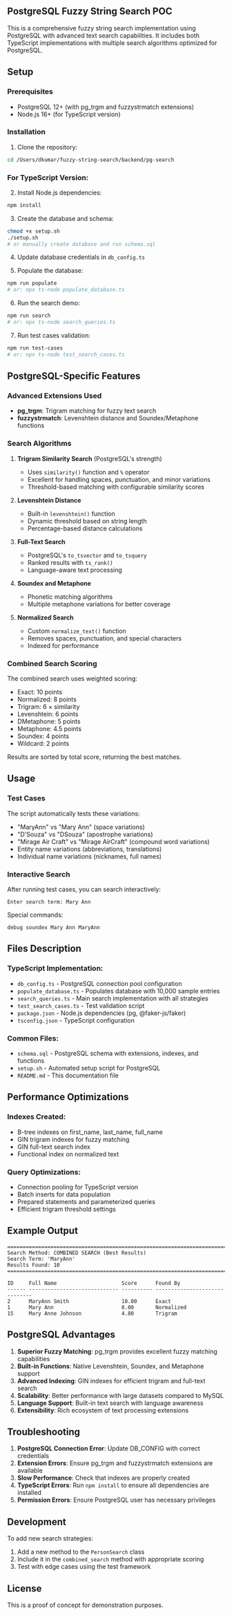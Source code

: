 ## PostgreSQL Fuzzy String Search POC

This is a comprehensive fuzzy string search implementation using PostgreSQL with advanced text search capabilities. It includes both TypeScript implementations with multiple search algorithms optimized for PostgreSQL.

## Setup

### Prerequisites

- PostgreSQL 12+ (with pg_trgm and fuzzystrmatch extensions)
- Node.js 16+ (for TypeScript version)

### Installation

1. Clone the repository:

```bash
cd /Users/dkumar/fuzzy-string-search/backend/pg-search
```

### For TypeScript Version:

2. Install Node.js dependencies:

```bash
npm install
```

3. Create the database and schema:

```bash
chmod +x setup.sh
./setup.sh
# or manually create database and run schema.sql
```

4. Update database credentials in `db_config.ts`

5. Populate the database:

```bash
npm run populate
# or: npx ts-node populate_database.ts
```

6. Run the search demo:

```bash
npm run search
# or: npx ts-node search_queries.ts
```

7. Run test cases validation:

```bash
npm run test-cases
# or: npx ts-node test_search_cases.ts
```

## PostgreSQL-Specific Features

### Advanced Extensions Used

- **pg_trgm**: Trigram matching for fuzzy text search
- **fuzzystrmatch**: Levenshtein distance and Soundex/Metaphone functions

### Search Algorithms

1. **Trigram Similarity Search** (PostgreSQL's strength)

   - Uses `similarity()` function and `%` operator
   - Excellent for handling spaces, punctuation, and minor variations
   - Threshold-based matching with configurable similarity scores

2. **Levenshtein Distance**

   - Built-in `levenshtein()` function
   - Dynamic threshold based on string length
   - Percentage-based distance calculations

3. **Full-Text Search**

   - PostgreSQL's `to_tsvector` and `to_tsquery`
   - Ranked results with `ts_rank()`
   - Language-aware text processing

4. **Soundex and Metaphone**

   - Phonetic matching algorithms
   - Multiple metaphone variations for better coverage

5. **Normalized Search**
   - Custom `normalize_text()` function
   - Removes spaces, punctuation, and special characters
   - Indexed for performance

### Combined Search Scoring

The combined search uses weighted scoring:

- Exact: 10 points
- Normalized: 8 points
- Trigram: 6 × similarity
- Levenshtein: 6 points
- DMetaphone: 5 points
- Metaphone: 4.5 points
- Soundex: 4 points
- Wildcard: 2 points

Results are sorted by total score, returning the best matches.

## Usage

### Test Cases

The script automatically tests these variations:

- "MaryAnn" vs "Mary Ann" (space variations)
- "D'Souza" vs "DSouza" (apostrophe variations)
- "Mirage Air Craft" vs "Mirage AirCraft" (compound word variations)
- Entity name variations (abbreviations, translations)
- Individual name variations (nicknames, full names)

### Interactive Search

After running test cases, you can search interactively:

```
Enter search term: Mary Ann
```

Special commands:

```
debug soundex Mary Ann MaryAnn
```

## Files Description

### TypeScript Implementation:

- `db_config.ts` - PostgreSQL connection pool configuration
- `populate_database.ts` - Populates database with 10,000 sample entries
- `search_queries.ts` - Main search implementation with all strategies
- `test_search_cases.ts` - Test validation script
- `package.json` - Node.js dependencies (pg, @faker-js/faker)
- `tsconfig.json` - TypeScript configuration

### Common Files:

- `schema.sql` - PostgreSQL schema with extensions, indexes, and functions
- `setup.sh` - Automated setup script for PostgreSQL
- `README.md` - This documentation file

## Performance Optimizations

### Indexes Created:

- B-tree indexes on first_name, last_name, full_name
- GIN trigram indexes for fuzzy matching
- GIN full-text search index
- Functional index on normalized text

### Query Optimizations:

- Connection pooling for TypeScript version
- Batch inserts for data population
- Prepared statements and parameterized queries
- Efficient trigram threshold settings

## Example Output

```
================================================================================
Search Method: COMBINED SEARCH (Best Results)
Search Term: 'MaryAnn'
Results Found: 10
================================================================================

ID     Full Name                     Score      Found By
------ ----------------------------- ---------- ------------------------------
2      MaryAnn Smith                 10.00      Exact
1      Mary Ann                      8.00       Normalized
15     Mary Anne Johnson             4.80       Trigram
```

## PostgreSQL Advantages

1. **Superior Fuzzy Matching**: pg_trgm provides excellent fuzzy matching capabilities
2. **Built-in Functions**: Native Levenshtein, Soundex, and Metaphone support
3. **Advanced Indexing**: GIN indexes for efficient trigram and full-text search
4. **Scalability**: Better performance with large datasets compared to MySQL
5. **Language Support**: Built-in text search with language awareness
6. **Extensibility**: Rich ecosystem of text processing extensions

## Troubleshooting

1. **PostgreSQL Connection Error**: Update DB_CONFIG with correct credentials
2. **Extension Errors**: Ensure pg_trgm and fuzzystrmatch extensions are available
3. **Slow Performance**: Check that indexes are properly created
4. **TypeScript Errors**: Run `npm install` to ensure all dependencies are installed
5. **Permission Errors**: Ensure PostgreSQL user has necessary privileges

## Development

To add new search strategies:

1. Add a new method to the `PersonSearch` class
2. Include it in the `combined_search` method with appropriate scoring
3. Test with edge cases using the test framework

## License

This is a proof of concept for demonstration purposes.
